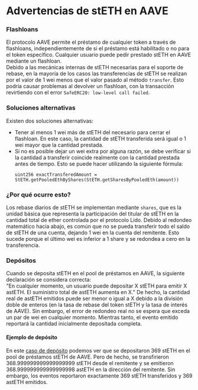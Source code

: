 # Advertencias de stETH en AAVE

### Flashloans

El protocolo AAVE permite el préstamo de cualquier token a través de flashloans, independientemente de si el préstamo está habilitado o no para el token específico. Cualquier usuario puede pedir prestado stETH en AAVE mediante un flashloan.  
Debido a las mecánicas internas de stETH necesarias para el soporte de rebase, en la mayoría de los casos las transferencias de stETH se realizan por el valor de 1 wei menos que el valor pasado al método `transfer`. Esto podría causar problemas al devolver un flashloan, con la transacción revirtiendo con el error `SafeERC20: low-level call failed`.

### Soluciones alternativas

Existen dos soluciones alternativas:

- Tener al menos 1 wei más de stETH del necesario para cerrar el flashloan. En este caso, la cantidad de stETH transferida será igual o 1 wei mayor que la cantidad prestada.
- Si no es posible dejar un wei extra por alguna razón, se debe verificar si la cantidad a transferir coincide realmente con la cantidad prestada antes de tiempo. Esto se puede hacer utilizando la siguiente fórmula:
  ```
  uint256 exactTransferedAmount = StETH.getPooledEthByShares(StETH.getSharesByPooledEth(amount))
  ```

### ¿Por qué ocurre esto?

Los rebase diarios de stETH se implementan mediante `shares`, que es la unidad básica que representa la participación del titular de stETH en la cantidad total de ether controlada por el protocolo Lido.
Debido al redondeo matemático hacia abajo, es común que no se pueda transferir todo el saldo de stETH de una cuenta, dejando 1 wei en la cuenta del remitente. Esto sucede porque el último wei es inferior a 1 share y se redondea a cero en la transferencia.

### Depósitos

Cuando se deposita stETH en el pool de préstamos en AAVE, la siguiente declaración se considera correcta:  
"En cualquier momento, un usuario puede depositar X stETH para emitir X astETH. El suministro total de astETH aumenta en X."
De hecho, la cantidad real de astETH emitidos puede ser menor o igual a X debido a la división doble de enteros (en la tasa de rebase del token stETH y la tasa de interés de AAVE). Sin embargo, el error de redondeo real no se espera que exceda un par de wei en cualquier momento. Mientras tanto, el evento emitido reportará la cantidad inicialmente depositada completa.

#### Ejemplo de depósito

En este [caso de depósito](https://etherscan.io/tx/0xd599641193da40080f3effa175874624f49a8efd6f5b748abd8bc7950fc270f0) podemos ver que se depositaron 369 stETH en el pool de préstamos stETH de AAVE. Pero de hecho, se transfirieron 368.999999999999999999 stETH desde el remitente y se emitieron 368.999999999999999998 astETH en la dirección del remitente. Sin embargo, los eventos reportaron exactamente 369 stETH transferidos y 369 astETH emitidos.
